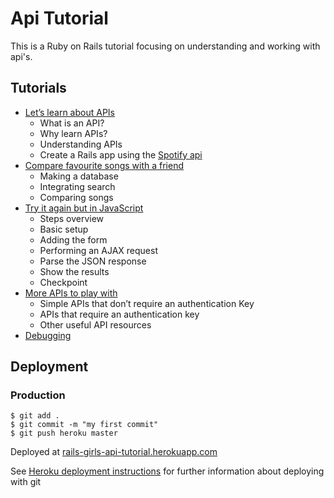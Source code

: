 # Api Tutorial

This is a Ruby on Rails tutorial focusing on understanding and working with api's.

## Tutorials
- [Let’s learn about APIs](http://rails-girls-api-tutorial.herokuapp.com/)
  - What is an API?
  - Why learn APIs?
  - Understanding APIs
  - Create a Rails app using the [Spotify api](http://api.spotify.com/)
- [Compare favourite songs with a friend](http://rails-girls-api-tutorial.herokuapp.com/compare-favourite-songs.html)
  - Making a database
  - Integrating search
  - Comparing songs
- [Try it again but in JavaScript](http://rails-girls-api-tutorial.herokuapp.com/api-javascript.html)
  - Steps overview
  - Basic setup
  - Adding the form
  - Performing an AJAX request
  - Parse the JSON response
  - Show the results
  - Checkpoint
- [More APIs to play with](http://rails-girls-api-tutorial.herokuapp.com/api-list.html)
  - Simple APIs that don’t require an authentication Key
  - APIs that require an authentication key
  - Other useful API resources
- [Debugging](http://rails-girls-api-tutorial.herokuapp.com/debugging.html)

## Deployment

### Production
```
$ git add .
$ git commit -m "my first commit"
$ git push heroku master
```

Deployed at [rails-girls-api-tutorial.herokuapp.com](http://rails-girls-api-tutorial.herokuapp.com/)

See [Heroku deployment instructions](https://devcenter.heroku.com/articles/git) for further information about deploying with git
